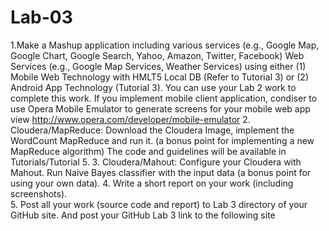 Lab-03
======

1.Make a Mashup application including various services (e.g., Google Map, Google Chart, Google Search, Yahoo, Amazon,
Twitter, Facebook) Web Services (e.g., Google Map Services, Weather Services) using either (1) Mobile Web Technology
with HMLT5 Local DB  (Refer to Tutorial 3) or (2) Android App Technology (Tutorial 3). You can use your Lab 2 work to
complete this work. If you implement mobile client application, condiser to use Opera Mobile Emulator to generate screens 
for your mobile web app view http://www.opera.com/developer/mobile-emulator 
2. Cloudera/MapReduce: Download the Cloudera Image, implement the WordCount MapReduce and run it. (a bonus point for
implementing a new MapReduce algorithm) The code and guidelines will be available in Tutorials/Tutorial 5. 
3. Cloudera/Mahout: Configure your Cloudera with Mahout. Run Naive Bayes classifier with the input data (a bonus point 
for using your own data).
4. Write a short report on your work (including screenshots).  
5. Post all your work (source code and report) to Lab 3 directory of your GitHub site. And post your GitHub Lab 3 link 
to the following site

